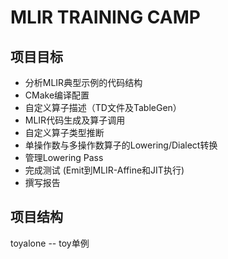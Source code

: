 <!--
 * @Author: WangX 
 * @Date: 2022-08-22 14:43:17
 * @LastEditors: WangX 
 * @LastEditTime: 2022-08-24 
 * @FilePath: /README.md
 * @Description: mlir-camp readme.md
-->

# MLIR TRAINING CAMP

## 项目目标
- 分析MLIR典型示例的代码结构
- CMake编译配置
- 自定义算子描述（TD文件及TableGen）
- MLIR代码生成及算子调用
- 自定义算子类型推断
- 单操作数与多操作数算子的Lowering/Dialect转换
- 管理Lowering Pass
- 完成测试 (Emit到MLIR-Affine和JIT执行)
- 撰写报告

## 项目结构
toyalone -- toy单例




